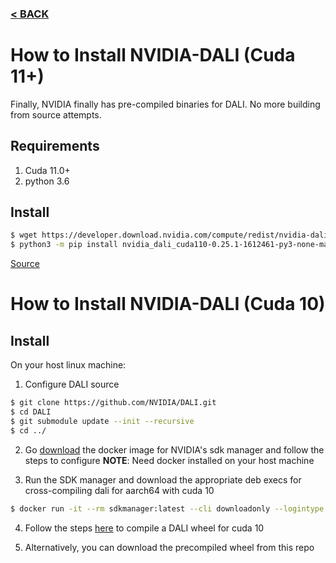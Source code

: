 ### [< BACK](https://github.com/ColinRioux/jetson-xavier-pkg-install)
# How to Install NVIDIA-DALI (Cuda 11+)
Finally, NVIDIA finally has pre-compiled binaries for DALI. No more building from source attempts.

## Requirements
1. Cuda 11.0+
2. python 3.6

## Install
```bash
$ wget https://developer.download.nvidia.com/compute/redist/nvidia-dali-cuda110/nvidia_dali_cuda110-0.30.0-1983575-py3-none-manylinux2014_aarch64.whl
$ python3 -m pip install nvidia_dali_cuda110-0.25.1-1612461-py3-none-manylinux2014_aarch64.whl
```
[Source](https://github.com/NVIDIA/DALI/releases)

# How to Install NVIDIA-DALI (Cuda 10)

## Install
On your host linux machine:
1. Configure DALI source
```bash
$ git clone https://github.com/NVIDIA/DALI.git
$ cd DALI
$ git submodule update --init --recursive
$ cd ../
```
2. Go [download](https://developer.nvidia.com/NVIDIA-sdk-manager#dockersupport) the docker image for NVIDIA's sdk manager and follow the steps to configure
**NOTE**: Need docker installed on your host machine

3. Run the SDK manager and download the appropriate deb execs for cross-compiling dali for aarch64 with cuda 10
```bash
$ docker run -it --rm sdkmanager:latest --cli downloadonly --logintype devzone --product Jetson --version 4.5 --targetos Linux --host --target P3668-0001 --flash all --additionalsdk DeepStream
```

4. Follow the steps [here](https://docs.nvidia.com/deeplearning/dali/user-guide/docs/compilation.html#setup) to compile a DALI wheel for cuda 10

5. Alternatively, you can download the precompiled wheel from this repo
